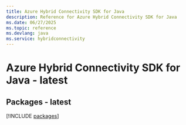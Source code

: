 ```yaml
---
title: Azure Hybrid Connectivity SDK for Java
description: Reference for Azure Hybrid Connectivity SDK for Java
ms.date: 06/27/2025
ms.topic: reference
ms.devlang: java
ms.service: hybridconnectivity
---
```

# Azure Hybrid Connectivity SDK for Java - latest
## Packages - latest
[!INCLUDE [packages](hybrid-connectivity-index.md)]